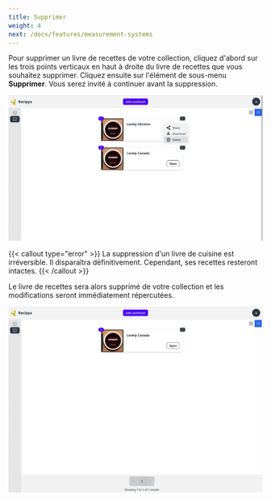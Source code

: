 ```yaml
---
title: Supprimer
weight: 4
next: /docs/features/measurement-systems
---
```


Pour supprimer un livre de recettes de votre collection, cliquez d'abord sur les trois points verticaux en haut à droite
du livre de recettes que vous souhaitez supprimer. Cliquez ensuite sur l'élément de sous-menu **Supprimer**. Vous serez invité à
continuer avant la suppression.

![](images/cookbook-delete.webp)

{{< callout type="error" >}}
La suppression d'un livre de cuisine est irréversible. Il disparaîtra définitivement. Cependant, ses recettes resteront intactes.
{{< /callout >}}

Le livre de recettes sera alors supprimé de votre collection et les modifications seront immédiatement répercutées.

![](images/cookbook-delete-aftermath.webp)
